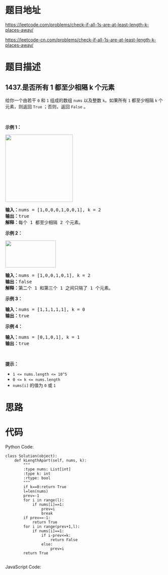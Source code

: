 # 题目地址
https://leetcode.com/problems/check-if-all-1s-are-at-least-length-k-places-away/

https://leetcode-cn.com/problems/check-if-all-1s-are-at-least-length-k-places-away/
# 题目描述
## 1437.是否所有 1 都至少相隔 k 个元素
<p>给你一个由若干 <code>0</code> 和 <code>1</code> 组成的数组 <code>nums</code> 以及整数 <code>k</code>。如果所有 <code>1</code> 都至少相隔 <code>k</code> 个元素，则返回 <code>True</code> ；否则，返回 <code>False</code> 。</p>

<p>&nbsp;</p>

<p><strong>示例 1：</strong></p>

<p><strong><img alt="" src="https://assets.leetcode-cn.com/aliyun-lc-upload/uploads/2020/05/03/sample_1_1791.png" style="width: 214px;"></strong></p>

<pre><strong>输入：</strong>nums = [1,0,0,0,1,0,0,1], k = 2
<strong>输出：</strong>true
<strong>解释：</strong>每个 1 都至少相隔 2 个元素。</pre>

<p><strong>示例 2：</strong></p>

<p><strong><img alt="" src="https://assets.leetcode-cn.com/aliyun-lc-upload/uploads/2020/05/03/sample_2_1791.png" style="height: 86px; width: 160px;"></strong></p>

<pre><strong>输入：</strong>nums = [1,0,0,1,0,1], k = 2
<strong>输出：</strong>false
<strong>解释：</strong>第二个 1 和第三个 1 之间只隔了 1 个元素。</pre>

<p><strong>示例 3：</strong></p>

<pre><strong>输入：</strong>nums = [1,1,1,1,1], k = 0
<strong>输出：</strong>true
</pre>

<p><strong>示例 4：</strong></p>

<pre><strong>输入：</strong>nums = [0,1,0,1], k = 1
<strong>输出：</strong>true
</pre>

<p>&nbsp;</p>

<p><strong>提示：</strong></p>

<ul>
	<li><code>1 &lt;= nums.length &lt;= 10^5</code></li>
	<li><code>0 &lt;= k &lt;= nums.length</code></li>
	<li><code>nums[i]</code> 的值为 <code>0</code> 或 <code>1</code></li>
</ul>

# 思路

# 代码
Python Code:

```
class Solution(object):
    def kLengthApart(self, nums, k):
        """
        :type nums: List[int]
        :type k: int
        :rtype: bool
        """
        if k==0:return True
        l=len(nums)
        prev=-1
        for i in range(l):
            if nums[i]==1:
                prev=i
                break
        if prev==-1:
            return True
        for i in range(prev+1,l):
            if nums[i]==1:
                if i-prev<=k:
                    return False
                else:
                    prev=i
        return True
        
```
JavaScript Code:

```

```
